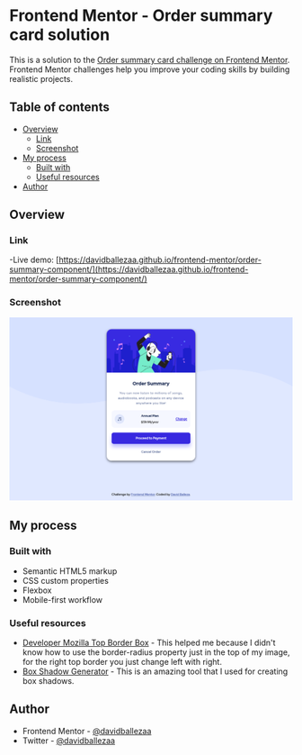 # Frontend Mentor - Order summary card solution

This is a solution to the [Order summary card challenge on Frontend Mentor](https://www.frontendmentor.io/challenges/order-summary-component-QlPmajDUj). Frontend Mentor challenges help you improve your coding skills by building realistic projects. 

## Table of contents

- [Overview](#overview)
  - [Link](#link)
  - [Screenshot](#screenshot)
- [My process](#my-process)
  - [Built with](#built-with)
  - [Useful resources](#useful-resources)
- [Author](#author)

## Overview

### Link

-Live demo: [https://davidballezaa.github.io/frontend-mentor/order-summary-component/](https://davidballezaa.github.io/frontend-mentor/order-summary-component/)

### Screenshot

![desktop screenshot](./screenshots/desktop-screenshot.png)

## My process

### Built with

- Semantic HTML5 markup
- CSS custom properties
- Flexbox
- Mobile-first workflow

### Useful resources

- [Developer Mozilla Top Border Box](https://developer.mozilla.org/es/docs/Web/CSS/border-top-left-radius) - This helped me because I didn't know how to use the border-radius property just in the top of my image, for the right top border you just change left with right.
- [Box Shadow Generator](https://cssgenerator.org/box-shadow-css-generator.html) - This is an amazing tool that I used for creating box shadows.

## Author

- Frontend Mentor - [@davidballezaa](https://www.frontendmentor.io/profile/davidballezaa)
- Twitter - [@davidballezaa](https://www.twitter.com/davidballezaa)

